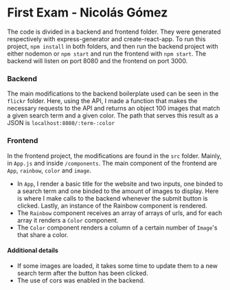 # First Exam - Nicolás Gómez
The code is divided in a backend and frontend folder. They were generated respectively with express-generator and create-react-app.
To run this project, `npm install` in both folders, and then run the backend project with either nodemon or `npm start` and run the frontend with `npm start`. The backend will listen on port 8080 and the frontend on port 3000.
### Backend
The main modifications to the backend boilerplate used can be seen in the `flickr` folder. Here, using the API, I made a function that makes the necessary requests to the API and returns an object 100 images that match a given search term and a given color. The path that serves this result as a JSON is `localhost:8080/:term-:color`
### Frontend
In the frontend project, the modifications are found in the `src` folder. Mainly, in `App.js` and inside `/components`. The main component of the frontend are `App`, `rainbow`, `color` and `image`.
- In  `App`, I render a basic title for the website and two inputs, one binded to a search term and one binded to the amount of images to display. Here is where I make calls to the backend whenever the submit button is clicked. Lastly, an instance of the Rainbow component is rendered.
- The `Rainbow` component receives an array of arrays of urls, and for each array it renders a `Color` component.
- The `Color` component renders a column of a certain number of `Image`'s that share a color.

#### Additional details
- If some images are loaded, it takes some time to update them to a new search term after the button has been clicked.
- The use of cors was enabled in the backend.
